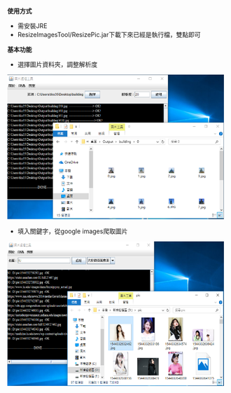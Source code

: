 <strong>使用方式</strong>
* 需安裝JRE
* ResizeImagesTool/ResizePic.jar下載下來已經是執行檔，雙點即可


<strong>基本功能</strong>
* 選擇圖片資料夾，調整解析度
<img src="https://github.com/tks3589/ResizePic/blob/master/ResizeImagesTool/01.png"  height="330" width="495">

* 填入關鍵字，從google images爬取圖片
<img src="https://github.com/tks3589/ResizePic/blob/master/ResizeImagesTool/02.png"  height="330" width="495">


